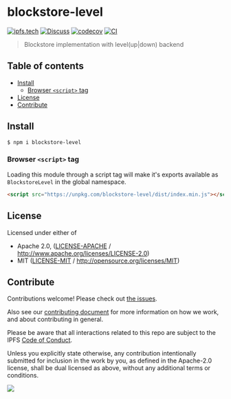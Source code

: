# blockstore-level <!-- omit in toc -->

[![ipfs.tech](https://img.shields.io/badge/project-IPFS-blue.svg?style=flat-square)](https://ipfs.tech)
[![Discuss](https://img.shields.io/discourse/https/discuss.ipfs.tech/posts.svg?style=flat-square)](https://discuss.ipfs.tech)
[![codecov](https://img.shields.io/codecov/c/github/ipfs/js-blockstore-level.svg?style=flat-square)](https://codecov.io/gh/ipfs/js-blockstore-level)
[![CI](https://img.shields.io/github/actions/workflow/status/ipfs/js-blockstore-level/js-test-and-release.yml?branch=main\&style=flat-square)](https://github.com/ipfs/js-blockstore-level/actions/workflows/js-test-and-release.yml?query=branch%3Amain)

> Blockstore implementation with level(up|down) backend

## Table of contents <!-- omit in toc -->

- [Install](#install)
  - [Browser `<script>` tag](#browser-script-tag)
- [License](#license)
- [Contribute](#contribute)

## Install

```console
$ npm i blockstore-level
```

### Browser `<script>` tag

Loading this module through a script tag will make it's exports available as `BlockstoreLevel` in the global namespace.

```html
<script src="https://unpkg.com/blockstore-level/dist/index.min.js"></script>
```

## License

Licensed under either of

- Apache 2.0, ([LICENSE-APACHE](LICENSE-APACHE) / <http://www.apache.org/licenses/LICENSE-2.0>)
- MIT ([LICENSE-MIT](LICENSE-MIT) / <http://opensource.org/licenses/MIT>)

## Contribute

Contributions welcome! Please check out [the issues](https://github.com/ipfs/js-blockstore-level/issues).

Also see our [contributing document](https://github.com/ipfs/community/blob/master/CONTRIBUTING_JS.md) for more information on how we work, and about contributing in general.

Please be aware that all interactions related to this repo are subject to the IPFS [Code of Conduct](https://github.com/ipfs/community/blob/master/code-of-conduct.md).

Unless you explicitly state otherwise, any contribution intentionally submitted for inclusion in the work by you, as defined in the Apache-2.0 license, shall be dual licensed as above, without any additional terms or conditions.

[![](https://cdn.rawgit.com/jbenet/contribute-ipfs-gif/master/img/contribute.gif)](https://github.com/ipfs/community/blob/master/CONTRIBUTING.md)
